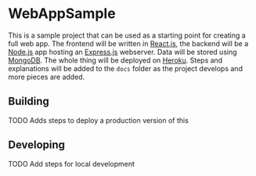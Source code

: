 # WebAppSample

This is a sample project that can be used as a starting point for creating a full web app. The frontend will be written in [React.js](https://reactjs.org/), the backend will be a [Node.js](https://nodejs.org/) app hosting an [Express.js](https://expressjs.com/) webserver. Data will be stored using [MongoDB](https://www.mongodb.com/). The whole thing will be deployed on [Heroku](https://www.heroku.com/). Steps and explanations will be added to the `docs` folder as the project develops and more pieces are added.

## Building

TODO Adds steps to deploy a production version of this

## Developing

TODO Add steps for local development
